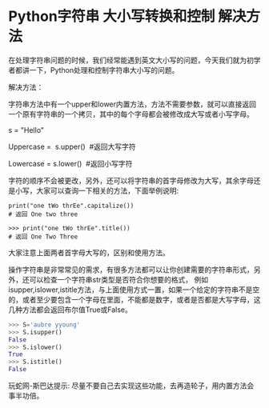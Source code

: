 # Python字符串 大小写转换和控制 解决方法

在处理字符串问题的时候，我们经常能遇到英文大小写的问题，今天我们就为初学者都讲一下，Python处理和控制字符串大小写的问题。

解决方法：

字符串方法中有一个upper和lower内置方法，方法不需要参数，就可以直接返回一个原有字符串的一个拷贝，其中的每个字母都会被修改成大写或者小写字母。

s = "Hello"

Uppercase =  s.upper()  #返回大写字符

Lowercase = s.lower()  #返回小写字符


字符的顺序不会被更改，另外，还可以将字符串的首字母修改为大写，其余字母还是小写，大家可以查询一下相关的方法，下面举例说明:

```
print("one tWo thrEe".capitalize())
# 返回 One two three

>>> print("one tWo thrEe".title())
# 返回 One Two Three
```
大家注意上面两者首字母大写的，区别和使用方法。

操作字符串是非常常见的需求，有很多方法都可以让你创建需要的字符串形式，另外，还可以检查一个字符串str类型是否符合你想要的格式，
例如 isupper,islower,istitle方法，与上面使用方式一置，如果一个给定的字符串不是空的，或者至少要包含一个字母在里面，不能都是数字，或者是否都是大写字母，这几种方法都会返回布尔值True或False。

```python
>>> S='aubre yyoung'
>>> S.isupper()
False
>>> S.islower()
True
>>> S.istitle()
False
```

玩蛇网-斯巴达提示: 尽量不要自己去实现这些功能，去再造轮子，用内置方法会事半功倍。
